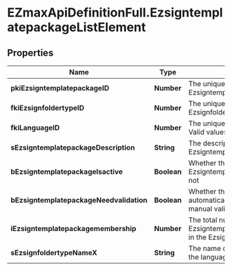 # EZmaxApiDefinitionFull.EzsigntemplatepackageListElement

## Properties

Name | Type | Description | Notes
------------ | ------------- | ------------- | -------------
**pkiEzsigntemplatepackageID** | **Number** | The unique ID of the Ezsigntemplatepackage | 
**fkiEzsignfoldertypeID** | **Number** | The unique ID of the Ezsignfoldertype. | 
**fkiLanguageID** | **Number** | The unique ID of the Language.  Valid values:  |Value|Description| |-|-| |1|French| |2|English| | 
**sEzsigntemplatepackageDescription** | **String** | The description of the Ezsigntemplatepackage | 
**bEzsigntemplatepackageIsactive** | **Boolean** | Whether the Ezsigntemplatepackage is active or not | 
**bEzsigntemplatepackageNeedvalidation** | **Boolean** | Whether the Ezsignbulksend was automatically modified and needs a manual validation | 
**iEzsigntemplatepackagemembership** | **Number** | The total number of Ezsigntemplatepackagemembership in the Ezsigntemplatepackage | 
**sEzsignfoldertypeNameX** | **String** | The name of the Ezsignfoldertype in the language of the requester | 


